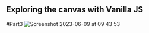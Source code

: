 ## Exploring the canvas with Vanilla JS

#Part3
![Screenshot 2023-06-09 at 09 43 53](https://github.com/hpeluzio/javascript-canvas/assets/12173947/24b719a4-74db-4abe-96f1-fc93cabd53f8)
